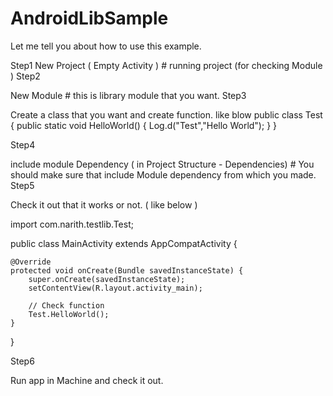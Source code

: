 # AndroidLibSample
Let me tell you about how to use this example.

Step1
New Project ( Empty Activity ) # running project (for checking Module )
Step2

New Module # this is library module that you want.
Step3

Create a class that you want and create function. like blow
public class Test { 
  public static void HelloWorld() { 
    Log.d("Test","Hello World"); 
  } 
}

Step4

include module Dependency ( in Project Structure - Dependencies) # You should make sure that include Module dependency from which you made.
Step5

Check it out that it works or not. ( like below )

import com.narith.testlib.Test;

public class MainActivity extends AppCompatActivity {

    @Override
    protected void onCreate(Bundle savedInstanceState) {
        super.onCreate(savedInstanceState);
        setContentView(R.layout.activity_main);

        // Check function
        Test.HelloWorld();
    }
}


Step6

Run app in Machine and check it out.

